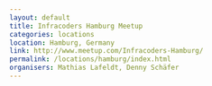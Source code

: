 ```yaml
---
layout: default
title: Infracoders Hamburg Meetup
categories: locations
location: Hamburg, Germany
link: http://www.meetup.com/Infracoders-Hamburg/
permalink: /locations/hamburg/index.html
organisers: Mathias Lafeldt, Denny Schäfer
---
```


